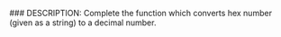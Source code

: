 ### DESCRIPTION:
Complete the function which converts hex number (given as a string) to a decimal number.